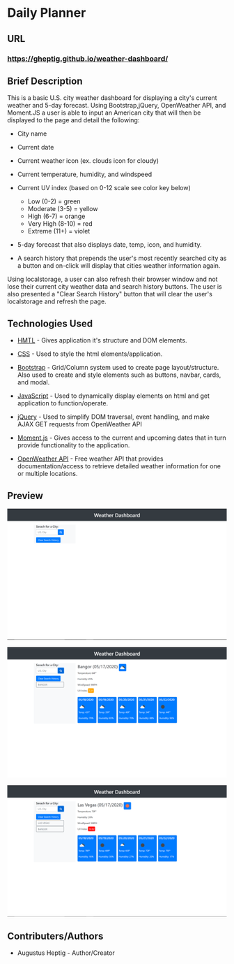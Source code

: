 # Daily Planner

## URL

### https://gheptig.github.io/weather-dashboard/

## Brief Description
This is a basic U.S. city weather dashboard for displaying a city's current weather and 5-day forecast.  Using Bootstrap,jQuery, OpenWeather API, and Moment.JS a user is able to input an American city that will then be displayed to the page and detail the following:

* City name
* Current date
* Current weather icon (ex. clouds icon for cloudy)
* Current temperature, humidity, and windspeed
* Current UV index (based on 0-12 scale see color key below)
    * Low (0-2) = green
    * Moderate (3-5) = yellow
    * High (6-7) = orange
    * Very High (8-10) = red
    * Extreme (11+) = violet

* 5-day forecast that also displays date, temp, icon, and humidity.

* A search history that prepends the user's most recently searched city as a button and on-click will display that cities weather information again.

Using localstorage, a user can also refresh their browser window and not lose their current city weather data and search history buttons.  The user is also presented a "Clear Search History" button that will clear the user's localstorage and refresh the page.

## Technologies Used

* [HMTL](https://developer.mozilla.org/en-US/docs/Web/HTML) - Gives application it's structure and DOM elements.

* [CSS](https://developer.mozilla.org/en-US/docs/Web/CSS) - Used to style the html elements/application.

* [Bootstrap](https://getbootstrap.com/docs/4.4/getting-started/introduction/) - Grid/Column system used to create page layout/structure.  Also used to create and style elements such as buttons, navbar, cards, and modal.

* [JavaScript](https://developer.mozilla.org/en-US/docs/Web/JavaScript) - Used to dynamically display elements on html and get application to function/operate.

* [jQuery](https://jquery.com/) -  Used to simplify DOM traversal, event handling, and make AJAX GET requests from OpenWeather API

* [Moment.js](https://momentjs.com/) - Gives access to the current and upcoming dates that in turn provide functionality to the application.

* [OpenWeather API](https://openweathermap.org/) - Free weather API that provides documentation/access to retrieve detailed weather information for one or multiple locations.

## Preview

![Screenshot of WD](images\screenshot_3.PNG)

![Screenshot of WD](images\screenshot_1.PNG)

![Screenshot of WD](images\screenshot_2.PNG)

## Contributers/Authors

* Augustus Heptig - Author/Creator

